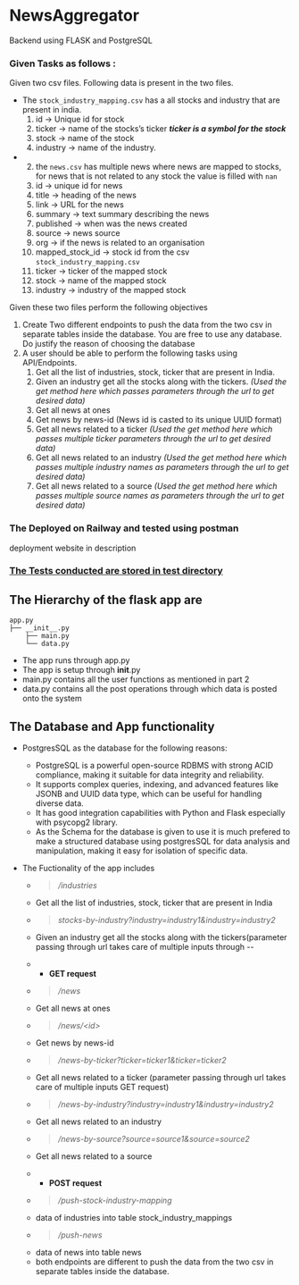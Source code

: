 # NewsAggregator
Backend using FLASK and PostgreSQL
### Given Tasks as follows :
Given two csv files. Following data is present in the two files.
- The `stock_industry_mapping.csv` has a all stocks and industry that are present in india.
    1. id → Unique id for stock
    2. ticker → name of the stocks’s ticker *******************************ticker is a symbol for the stock*******************************
    3. stock → name of the stock
    4. industry → name of the industry.
- 2. the `news.csv` has multiple news where news are mapped to stocks, for news that is not related to any stock the value is filled with `nan`
    1. id → unique id for news
    2. title → heading of the news
    3. link → URL for the news
    4. summary → text summary describing the news
    5. published → when was the news created
    6. source → news source
    7. org → if the news is related to an organisation
    8. mapped_stock_id → stock id from the csv `stock_industry_mapping.csv`
    9. ticker → ticker of the mapped stock
    10. stock → name of the mapped stock
    11. industry → industry of the mapped stock

Given these two files perform the following objectives
1. Create Two different endpoints to push the data from the two csv in separate tables inside the database. You are free to use any database. Do justify the reason of choosing the database
2. A user should be able to perform the following tasks using API/Endpoints.
    1. Get all the list of industries, stock, ticker that are present in India.
    2. Given an industry get all the stocks along with the tickers. *(Used the get method here which passes parameters through the url to get desired data)* 
    3. Get all news at ones 
    4. Get news by news-id (News id is casted to its unique UUID format)
    5. Get all news related to a ticker  *(Used the get method here which passes multiple ticker parameters through the url to get desired data)*
    6. Get all news related to an industry *(Used the get method here which passes multiple industry names as parameters through the url to get desired data)* 
    7. Get all news related to a source *(Used the get method here which passes multiple source names as parameters through the url to get desired data)*

### The Deployed on Railway and tested using postman

   deployment website in description

### <a href="https://github.com/OmkarBorker/NewsAggregator/tree/main/tests">The Tests conducted are stored in test directory</a>

## The Hierarchy of the flask app are
    app.py
    ├── __init__.py
        ├── main.py
        └── data.py
- The app runs through app.py 
- The app is setup through __init__.py
- main.py contains all the user functions as mentioned in part 2
- data.py contains all the post operations through which data is posted onto the system 

## The Database and App functionality
- PostgresSQL as the database for the following reasons:
    - PostgreSQL is a powerful open-source RDBMS with strong ACID compliance, making it suitable for data integrity and reliability.
    - It supports complex queries, indexing, and advanced features like JSONB and UUID data type, which can be useful for handling diverse data.
    - It has good integration capabilities with Python and Flask especially with psycopg2 library.
    - As the Schema for the database is given to use it is much prefered to make a structured database using postgresSQL for data analysis and         manipulation, making it easy for isolation of specific data.
- The Fuctionality of the app includes 
    - > _/industries_  
    - Get all the list of industries, stock, ticker that are present in India
    - > _stocks-by-industry?industry=industry1&industry=industry2_
    -  Given an industry get all the stocks along with the tickers(parameter passing         through url takes care of multiple inputs through --     <p></p>
    -  - **GET request**
    - > _/news_ 
    - Get all news at ones
    - > _/news/<id<id>>_ 
    - Get news by news-id
    - > _/news-by-ticker?ticker=ticker1&ticker=ticker2_ 
    - Get all news related to a ticker (parameter passing through url takes care of multiple inputs GET request)
    - > _/news-by-industry?industry=industry1&industry=industry2_ 
    - Get all news related to an industry 
    - > _/news-by-source?source=source1&source=source2_ 
    - Get all news related to a source
    
    <p></p>
    
    -  - **POST request**
    - > _/push-stock-industry-mapping_ 
    - data of industries into table stock_industry_mappings
    - > _/push-news_
    - data of news into table news
    - both endpoints are different to push the data from the two csv in separate tables inside the database.

